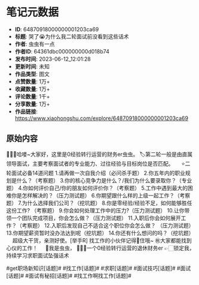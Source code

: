 # 笔记元数据

- **ID**: 64870918000000001203ca69
- **标题**: 哭了😭为什么我二轮面试前没看到这些话术
- **作者**: 虫虫有一点
- **作者ID**: 64361dbc000000000d018b74
- **发布时间**: 2023-06-12_12:01:28
- **更新时间**: 未知
- **作品类型**: 图文
- **点赞数量**: 1万+
- **收藏数量**: 1万+
- **评论数量**: 1千+
- **分享数量**: 1万+
- **作品链接**: https://www.xiaohongshu.com/explore/64870918000000001203ca69

## 原始内容

👩🏻‍💻哈喽~大家好，这里是0经验转行运营的财务er虫虫。
🏷第二轮一般是由直属领导面试，主要考察面试者的专业能力、过往经验与目标岗位是否匹配。
ㅤ
⭐️二轮面试必备14道问题
1.请再做一次自我介绍（必问杀手题）
2.你五年内的职业规划是什么？（考察题）
3.你的核心竞争力是什么？/我们为什么要录取你？（专业题）
4.你如何评价自己/你的朋友如何评价你？（考察题）
5.工作中遇到最大的困难你是怎样解决的？（压力测试题）
6.你期望跟什么样的上级一起工作？（考察题）
7.为什么选择我们公司？（挖坑题）
8.你是零经验/经验不足，如何能够胜任这份工作?
（考察题）
9.你会如何处理工作中的压力?（压力测试题）
10.让你带领一个团队完成项目，你会怎么做？（压力测试题）
11.入职后你会如何展开工作？（考察题）
12.入职后发现自己不适合这个职位你会怎么做？
（压力测试题）
13.你期望薪资暂时没办法达到呢（挖坑题）
14.你还有什么想问的吗？（挖坑题）
ㅤ
超级大干货，亲测好使。[举手R]
找工作的小伙伴记得🐎住哦~
㊗️大家都能找到心仪的工作！
ㅤ
🔎我是虫虫，
👩🏻‍🌾一个0经验转行运营的退休财务er
👉🏻锁定我，持续学习求职面试坠强话术
	
#get职场新知识[话题]# #找工作[话题]# #求职[话题]# #面试技巧[话题]# #面试[话题]# #面试有秘招[话题]# #找工作啊找工作[话题]#
